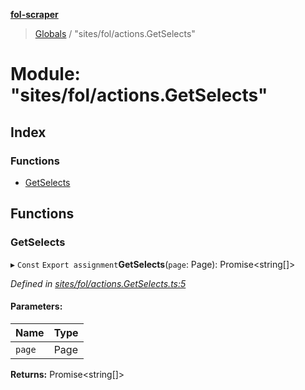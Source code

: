**[fol-scraper](../README.md)**

> [Globals](../globals.md) / "sites/fol/actions.GetSelects"

# Module: "sites/fol/actions.GetSelects"

## Index

### Functions

* [GetSelects](_sites_fol_actions_getselects_.md#getselects)

## Functions

### GetSelects

▸ `Const` `Export assignment`**GetSelects**(`page`: Page): Promise\<string[]>

*Defined in [sites/fol/actions.GetSelects.ts:5](https://github.com/diegolaguna/fol/blob/df763ed/src/sites/fol/actions.GetSelects.ts#L5)*

#### Parameters:

Name | Type |
------ | ------ |
`page` | Page |

**Returns:** Promise\<string[]>
